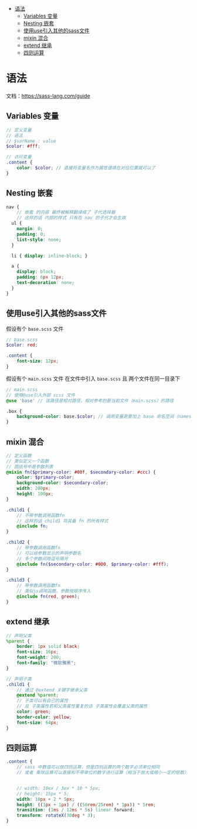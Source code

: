 - [语法](#语法)
  - [Variables 变量](#variables-变量)
  - [Nesting 嵌套](#nesting-嵌套)
  - [使用use引入其他的sass文件](#使用use引入其他的sass文件)
  - [mixin 混合](#mixin-混合)
  - [extend 继承](#extend-继承)
  - [四则运算](#四则运算)

# 语法

文档：https://sass-lang.com/guide

## Variables 变量

```scss
// 定义变量
// 语法
// $varName : value
$color: #fff;

// 访问变量
.content {
    color: $color; // 直接将变量名作为属性值填在对应位置就可以了
}
```

## Nesting 嵌套

```scss
nav {
    // 嵌套 的内容 最终被解释翻译成了 子代选择器
    // 这样的话 内部的样式 只有在 nav 的子代才会生效
  ul {
    margin: 0;
    padding: 0;
    list-style: none;
  }

  li { display: inline-block; }

  a {
    display: block;
    padding: 6px 12px;
    text-decoration: none;
  }
}
```

## 使用use引入其他的sass文件

假设有个 `base.scss` 文件

```scss
// base.scss
$color: red;

.content {
    font-size: 12px;
}
```

假设有个 `main.scss` 文件 在文件中引入 `base.scss` 且 两个文件在同一目录下

```scss
// main.scss
// 使用@use引入外部 scss 文件
@use 'base' // 该路径是相对路径，相对参考的是当前文件（main.scss）的路径

.box {
    background-color: base.$color; // 调用变量是要加上 base 命名空间（namespace）
}
```

## mixin 混合

```scss
// 定义函数
// 类似定义一个函数
// 圆括号中是参数列表
@mixin fn($primary-color: #00f, $secondary-color: #ccc) {
    color: $primary-color;
    background-color: $secondary-color;
    width: 200px;
    height: 100px;
}

.child1 {
    // 不带参数调用函数fn
    // 这样的话 child1 将具备 fn 的所有样式
    @include fn;
}

.child2 {
    // 带参数调用函数fn
    // 可以给参数显示的声明参数名
    // 多个参数间用逗号隔开
    @include fn($secondary-color: #000, $primary-color: #fff);
}

.child3 {
    // 带参数调用函数fn
    // 类似js调用函数，参数按顺序传入
    @include fn(red, green);
}
```

## extend 继承

```scss
// 声明父类
%parent {
    border: 1px solid black;
    font-size: 16px;
    font-weight: 200;
    font-family: "微软雅黑";
}

// 声明子类
.child1 {
    // 通过 @extend 关键字继承父类
    @extend %parent;
    // 子类可以有自己的属性
    // 且 子类属性若和父类属性重复的话 子类属性会覆盖父类的属性
    color: green;
    border-color: yellow;
    font-size: 64px;
}
```

## 四则运算

```scss
.content {
    // sass 中数值可以做四则运算，但是四则运算的两个数字必须单位相同
    // 或者 乘除运算可以直接和不带单位的数字进行运算（相当于放大或缩小一定的倍数）


    // width: 10ex / 3ex * 10 * 5px;
    // height: 15px * 5;
    width: 10px + 2 * 5px;
    height: ((1px + 1px) / ((50rem/25rem) * 1px)) * 5rem;
    transition: (1ms / 12ms * 5s) linear forward;
    transform: rotateX(30deg * 3);
}
```